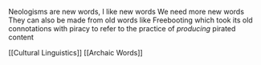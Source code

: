 Neologisms are new words, I like new words
We need more new words
They can also be made from old words like Freebooting which took its old connotations with piracy to refer to the practice of *producing* pirated content

[[Cultural Linguistics]]
[[Archaic Words]]